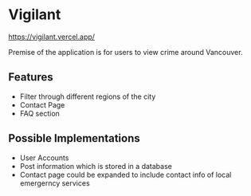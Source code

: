 # Vigilant

https://vigilant.vercel.app/

Premise of the application is for users to view crime around Vancouver. 

## Features
- Filter through different regions of the city
- Contact Page
- FAQ section

## Possible Implementations
- User Accounts
- Post information which is stored in a database
- Contact page could be expanded to include contact info of local emergerncy services
